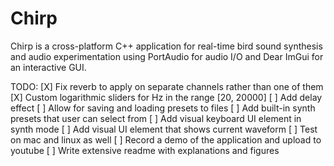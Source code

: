 # Chirp
Chirp is a cross-platform C++ application for real-time bird sound synthesis and audio experimentation using PortAudio for audio I/O and Dear ImGui for an interactive GUI.

TODO:
[X] Fix reverb to apply on separate channels rather than one of them
[X] Custom logarithmic sliders for Hz in the range [20, 20000]
[ ] Add delay effect
[ ] Allow for saving and loading presets to files
[ ] Add built-in synth presets that user can select from
[ ] Add visual keyboard UI element in synth mode
[ ] Add visual UI element that shows current waveform
[ ] Test on mac and linux as well
[ ] Record a demo of the application and upload to youtube
[ ] Write extensive readme with explanations and figures